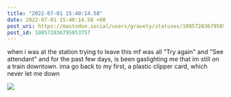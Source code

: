 ```yaml
---
title: "2022-07-01 15:40:14.58"
date: 2022-07-01 15:40:14.58 +00
post_uri: https://mastodon.social/users/gravely/statuses/108572836795053757
post_id: 108572836795053757
---
```

when i was at the station trying to leave this mf was all "Try again" and "See attendant" and for the past few days, is been gaslighting me that im still on a train downtown. ima go back to my first, a plastic clipper card, which never let me down


![](/images/108572836751884921.jpg)


